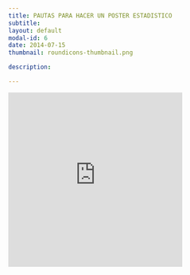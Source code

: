 ```yaml
---
title: PAUTAS PARA HACER UN POSTER ESTADISTICO
subtitle: 
layout: default
modal-id: 6
date: 2014-07-15
thumbnail: roundicons-thumbnail.png

description: 

---
```

<embed src="http://BiaM2.github.io/img/poster/Brazil.pdf" width="350" height="350" href="http://BiaM2.github.io/img/poster/Brazil.pdf"> 
</embed>
